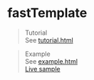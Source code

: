 # fastTemplate
<blockquote>
  Tutorial<br>
  See <a href="/tutorial.html" target="_blank">tutorial.html</a><br>
</blockquote>
<blockquote>
  Example<br>
  See <a href="/example.html" target="_blank">example.html</a><br>
  <a href="https://fancyflame.github.io/fastTemplate/example.html" target="_blank">Live sample</a>
</blockquote>
